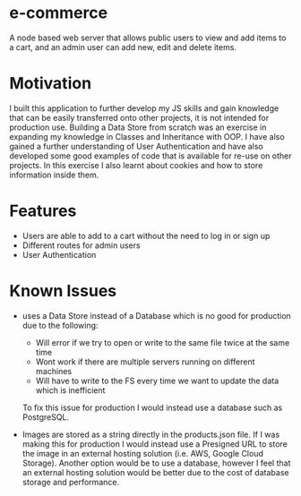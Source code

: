 # e-commerce
A node based web server that allows public users to view and add items to a cart, and an admin user can add new, edit and delete items. 

# Motivation 
I built this application to further develop my JS skills and gain knowledge that can be easily transferred onto other projects, it is not intended for production use. Building a Data Store from scratch was an exercise in expanding my knowledge in Classes and Inheritance with OOP. I have also gained a further understanding of User Authentication and have also developed some good examples of code that is available for re-use on other projects. In this exercise I also learnt about cookies and how to store information inside them. 

# Features
- Users are able to add to a cart without the need to log in or sign up
- Different routes for admin users
- User Authentication

# Known Issues
- uses a Data Store instead of a Database which is no good for production due to the following:
    - Will error if we try to open or write to the same file twice at the same time
    - Wont work if there are multiple servers running on different machines
    - Will have to write to the FS every time we want to update the data which is inefficient 
    
    To fix this issue for production I would instead use a database such as PostgreSQL. 

- Images are stored as a string directly in the products.json file. If I was making this for production I would instead use a Presigned URL to store the image in an external hosting solution (i.e. AWS, Google Cloud Storage). Another option would be to use a database, however I feel that an external hosting solution would be better due to the cost of database storage and performance.
